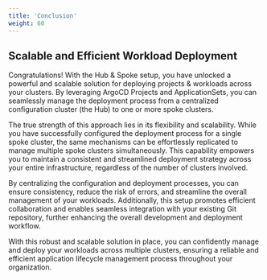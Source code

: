 ```yaml
---
title: 'Conclusion'
weight: 60
---
```


## Scalable and Efficient Workload Deployment

Congratulations! With the Hub & Spoke setup, you have unlocked a powerful and scalable solution for deploying projects & workloads across your clusters. By leveraging ArgoCD Projects and ApplicationSets, you can seamlessly manage the deployment process from a centralized configuration cluster (the Hub) to one or more spoke clusters.

The true strength of this approach lies in its flexibility and scalability. While you have successfully configured the deployment process for a single spoke cluster, the same mechanisms can be effortlessly replicated to manage multiple spoke clusters simultaneously. This capability empowers you to maintain a consistent and streamlined deployment strategy across your entire infrastructure, regardless of the number of clusters involved.

By centralizing the configuration and deployment processes, you can ensure consistency, reduce the risk of errors, and streamline the overall management of your workloads. Additionally, this setup promotes efficient collaboration and enables seamless integration with your existing Git repository, further enhancing the overall development and deployment workflow.

With this robust and scalable solution in place, you can confidently manage and deploy your workloads across multiple clusters, ensuring a reliable and efficient application lifecycle management process throughout your organization.